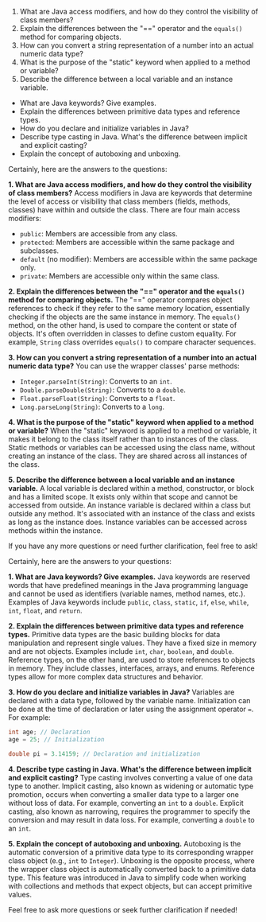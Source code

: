 1. What are Java access modifiers, and how do they control the visibility of class members?
2. Explain the differences between the "==" operator and the `equals()` method for comparing objects.
3. How can you convert a string representation of a number into an actual numeric data type?
4. What is the purpose of the "static" keyword when applied to a method or variable?
5. Describe the difference between a local variable and an instance variable.

- What are Java keywords? Give examples.
- Explain the differences between primitive data types and reference types.
- How do you declare and initialize variables in Java?
- Describe type casting in Java. What's the difference between implicit and explicit casting?
- Explain the concept of autoboxing and unboxing.

Certainly, here are the answers to the questions:

**1. What are Java access modifiers, and how do they control the visibility of class members?**
   Access modifiers in Java are keywords that determine the level of access or visibility that class members (fields, methods, classes) have within and outside the class. There are four main access modifiers:
   - `public`: Members are accessible from any class.
   - `protected`: Members are accessible within the same package and subclasses.
   - `default` (no modifier): Members are accessible within the same package only.
   - `private`: Members are accessible only within the same class.

**2. Explain the differences between the "==" operator and the `equals()` method for comparing objects.**
   The "==" operator compares object references to check if they refer to the same memory location, essentially checking if the objects are the same instance in memory. The `equals()` method, on the other hand, is used to compare the content or state of objects. It's often overridden in classes to define custom equality. For example, `String` class overrides `equals()` to compare character sequences.

**3. How can you convert a string representation of a number into an actual numeric data type?**
   You can use the wrapper classes' parse methods:
   - `Integer.parseInt(String)`: Converts to an `int`.
   - `Double.parseDouble(String)`: Converts to a `double`.
   - `Float.parseFloat(String)`: Converts to a `float`.
   - `Long.parseLong(String)`: Converts to a `long`.

**4. What is the purpose of the "static" keyword when applied to a method or variable?**
   When the "static" keyword is applied to a method or variable, it makes it belong to the class itself rather than to instances of the class. Static methods or variables can be accessed using the class name, without creating an instance of the class. They are shared across all instances of the class.

**5. Describe the difference between a local variable and an instance variable.**
   A local variable is declared within a method, constructor, or block and has a limited scope. It exists only within that scope and cannot be accessed from outside. An instance variable is declared within a class but outside any method. It's associated with an instance of the class and exists as long as the instance does. Instance variables can be accessed across methods within the instance.

If you have any more questions or need further clarification, feel free to ask!


Certainly, here are the answers to your questions:

**1. What are Java keywords? Give examples.**
   Java keywords are reserved words that have predefined meanings in the Java programming language and cannot be used as identifiers (variable names, method names, etc.). Examples of Java keywords include `public`, `class`, `static`, `if`, `else`, `while`, `int`, `float`, and `return`.

**2. Explain the differences between primitive data types and reference types.**
   Primitive data types are the basic building blocks for data manipulation and represent single values. They have a fixed size in memory and are not objects. Examples include `int`, `char`, `boolean`, and `double`. Reference types, on the other hand, are used to store references to objects in memory. They include classes, interfaces, arrays, and enums. Reference types allow for more complex data structures and behavior.

**3. How do you declare and initialize variables in Java?**
   Variables are declared with a data type, followed by the variable name. Initialization can be done at the time of declaration or later using the assignment operator `=`. For example:
   ```java
   int age; // Declaration
   age = 25; // Initialization
   
   double pi = 3.14159; // Declaration and initialization
   ```

**4. Describe type casting in Java. What's the difference between implicit and explicit casting?**
   Type casting involves converting a value of one data type to another. Implicit casting, also known as widening or automatic type promotion, occurs when converting a smaller data type to a larger one without loss of data. For example, converting an `int` to a `double`. Explicit casting, also known as narrowing, requires the programmer to specify the conversion and may result in data loss. For example, converting a `double` to an `int`.

**5. Explain the concept of autoboxing and unboxing.**
   Autoboxing is the automatic conversion of a primitive data type to its corresponding wrapper class object (e.g., `int` to `Integer`). Unboxing is the opposite process, where the wrapper class object is automatically converted back to a primitive data type. This feature was introduced in Java to simplify code when working with collections and methods that expect objects, but can accept primitive values.

Feel free to ask more questions or seek further clarification if needed!